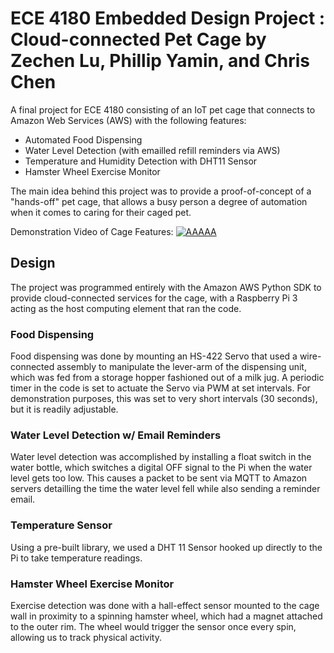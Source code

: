 # ECE 4180 Embedded Design Project : Cloud-connected Pet Cage by Zechen Lu, Phillip Yamin, and Chris Chen
A final project for ECE 4180 consisting of an IoT pet cage that connects to Amazon Web Services (AWS) with the following features:
* Automated Food Dispensing
* Water Level Detection (with emailled refill reminders via AWS)
* Temperature and Humidity Detection with DHT11 Sensor
* Hamster Wheel Exercise Monitor 

The main idea behind this project was to provide a proof-of-concept of a "hands-off" pet cage, that allows a busy person a degree of automation when it comes to caring for their caged pet. 

Demonstration Video of Cage Features:
[![AAAAA](http://img.youtube.com/vi/2MsN8gpT6jY/0.jpg)](http://www.youtube.com/watch?v=2MsN8gpT6jY "Github Pages")

## Design

The project was programmed entirely with the Amazon AWS Python SDK to provide cloud-connected services for the cage, with a Raspberry Pi 3 acting as the host computing element that ran the code.

### Food Dispensing

Food dispensing was done by mounting an HS-422 Servo that used a wire-connected assembly to manipulate the lever-arm of the dispensing unit, which was fed from a storage hopper fashioned out of a milk jug. A periodic timer in the code is set to actuate the Servo via PWM at set intervals. For demonstration purposes, this was set to very short intervals (30 seconds), but it is readily adjustable.

### Water Level Detection w/ Email Reminders

Water level detection was accomplished by installing a float switch in the water bottle, which switches a digital OFF signal to the Pi when the water level gets too low. This causes a packet to be sent via MQTT to Amazon servers detailling the time the water level fell while also sending a reminder email.

### Temperature Sensor

Using a pre-built library, we used a DHT 11 Sensor hooked up directly to the Pi to take temperature readings.

### Hamster Wheel Exercise Monitor

Exercise detection was done with a hall-effect sensor mounted to the cage wall in proximity to a spinning hamster wheel, which had a magnet attached to the outer rim. The wheel would trigger the sensor once every spin, allowing us to track physical activity.
